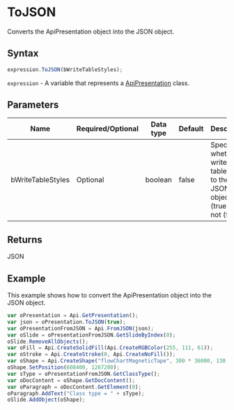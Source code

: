 # ToJSON

Converts the ApiPresentation object into the JSON object.

## Syntax

```javascript
expression.ToJSON(bWriteTableStyles);
```

`expression` - A variable that represents a [ApiPresentation](../ApiPresentation.md) class.

## Parameters

| **Name** | **Required/Optional** | **Data type** | **Default** | **Description** |
| ------------- | ------------- | ------------- | ------------- | ------------- |
| bWriteTableStyles | Optional | boolean | false | Specifies whether to write used table styles to the JSON object (true) or not (false). |

## Returns

JSON

## Example

This example shows how to convert the ApiPresentation object into the JSON object.

```javascript editor-
var oPresentation = Api.GetPresentation();
var json = oPresentation.ToJSON(true);
var oPresentationFromJSON = Api.FromJSON(json);
var oSlide = oPresentationFromJSON.GetSlideByIndex(0);
oSlide.RemoveAllObjects();
var oFill = Api.CreateSolidFill(Api.CreateRGBColor(255, 111, 61));
var oStroke = Api.CreateStroke(0, Api.CreateNoFill());
var oShape = Api.CreateShape("flowChartMagneticTape", 300 * 36000, 130 * 36000, oFill, oStroke);
oShape.SetPosition(608400, 1267200);
var sType = oPresentationFromJSON.GetClassType();
var oDocContent = oShape.GetDocContent();
var oParagraph = oDocContent.GetElement(0);
oParagraph.AddText("Class type = " + sType);
oSlide.AddObject(oShape);
```

